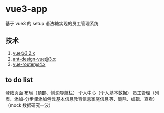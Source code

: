 # vue3-app

基于 vue3 的 setup 语法糖实现的员工管理系统

## 技术

1. vue@3.2.x
2. ant-design-vue@3.x
3. vue-router@4.x

## to do list

登陆页面
布局（顶部、侧边导航栏）
个人中心（个人基本数据）
员工管理（列表、添加-分步骤添加包含基本信息教育信息家庭信息等、删除、编辑、查看）
（mock 数据研究一波）
